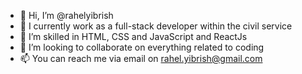 - 👋 Hi, I’m @rahelyibrish
- 👀 I currently work as a full-stack developer within the civil service
- 🌱 I’m skilled in HTML, CSS and JavaScript and ReactJs 
- 💞️ I’m looking to collaborate on everything related to coding
- 📫 You can reach me via email on rahel.yibrish@gmail.com

<!---
rahelyibrish/rahelyibrish is a ✨ special ✨ repository because its `README.md` (this file) appears on your GitHub profile.
You can click the Preview link to take a look at your changes.
--->
